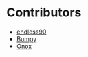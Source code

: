 ﻿# Contributors

* <a href="contributor?c=endless90">endless90</a>
* <a href="contributor?c=Bumpy">Bumpy</a>
* <a href="contributor?c=Onox">Onox</a>
